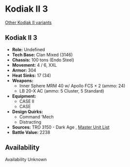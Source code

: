 # Kodiak II 3 

[Other Kodiak II variants](../kodiak_ii.md) 

## Kodiak II 3 

- **Role:** Undefined 
- **Tech Base:** Clan Mixed (3146) 
- **Chassis:** 100 tons (Endo Steel) 
- **Movement:** 4 / 6, XXL 
- **Armor:** 304 
- **Heat Sinks:** 17 (34) 
- **Weapons:** 
  - Inner Sphere MRM 40 w/ Apollo FCS × 2 (ammo: 24) 
  - LB 20-X AC (ammo: 5 Cluster, 5 Standard) 
- **Equipment:** 
  - CASE II 
  - CASE 
- **Design Quirks:** 
  - Command ’Mech 
  - Distracting 
- **Sources:** TRO 3150 - Dark Age , [Master Unit List](http://masterunitlist.info/Unit/Details/8067) 
- **Battle Value:** 2238 

## Availability 

Availability Unknown 

